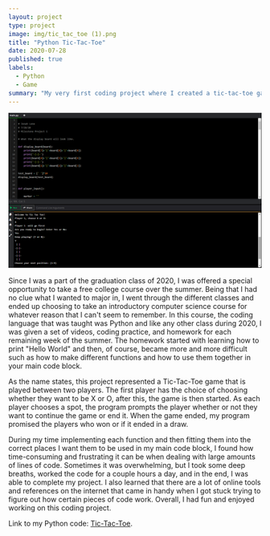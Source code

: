 ```yaml
---
layout: project
type: project
image: img/tic_tac_toe (1).png
title: "Python Tic-Tac-Toe"
date: 2020-07-28
published: true
labels:
  - Python
  - Game
summary: "My very first coding project where I created a tic-tac-toe game in Python."
---
```


<img class="img-fluid" src="../img/Screenshot%20(6).png">

Since I was a part of the graduation class of 2020, I was offered a special opportunity to take a free college course over the summer. Being that I had no clue what I wanted to major in, I went through the different classes and ended up choosing to take an introductory computer science course for whatever reason that I can't seem to remember. In this course, the coding language that was taught was Python and like any other class during 2020, I was given a set of videos, coding practice, and homework for each remaining week of the summer. The homework started with learning how to print "Hello World" and then, of course, became more and more difficult such as how to make different functions and how to use them together in your main code block. 

As the name states, this project represented a Tic-Tac-Toe game that is played between two players. The first player has the choice of choosing whether they want to be X or O, after this, the game is then started. As each player chooses a spot, the program prompts the player whether or not they want to continue the game or end it. When the game ended, my program promised the players who won or if it ended in a draw.

During my time implementing each function and then fitting them into the correct places I want them to be used in my main code block, I found how time-consuming and frustrating it can be when dealing with large amounts of lines of code. Sometimes it was overwhelming, but I took some deep breaths, worked the code for a couple hours a day, and in the end, I was able to complete my project. I also learned that there are a lot of online tools and references on the internet that came in handy when I got stuck trying to figure out how certain pieces of code work. Overall, I had fun and enjoyed working on this coding project.


Link to my Python code: [Tic-Tac-Toe](https://github.com/jonahlene/python-tictactoe.io/blob/main/Python_Project1_TicTacToe.txt).
